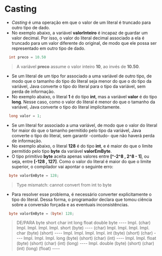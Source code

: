 
# Casting

* _Casting_ é uma operação em que o valor de um literal é truncado para outro tipo de dado.
* No exemplo abaixo, a variável **valorInteiro** é incapaz de guardar um valor decimal. Por isso, o valor do literal decimal associado a ela é truncado para um valor diferente do original, de modo que ele possa ser representado em outro tipo de dado.

```java
  int preco = 10.50
```

> A variável **preco** assume o valor inteiro **10**, ao invés de **10.50**.

* Se um literal de um tipo for associado a uma variável de outro tipo, de modo que o tamanho do tipo do literal seja menor do que o do tipo da variável, Java converte o tipo do literal para o tipo da variável, sem perda de informação.
* No exemplo abaixo, o literal **1** é do tipo **int**, mas a variável **valor** é do tipo **long**. Nesse caso, como o valor do literal é menor do que o tamanho da variável, Java converte o tipo do literal implicitamente.

```java
  long valor = 1;
```

* Se um literal for associado a uma variável, de modo que o valor do literal for maior do que o tamanho permitido pelo tipo da variável, Java converte o tipo do literal, sem garantir -contudo- que não haverá perda de informação.
* No exemplo abaixo, o literal **128** é do tipo **int**, e é maior do que o limite permitido pelo tipo **byte** da variável **valorEmByte**.
* O tipo primitivo **byte** aceita apenas valores entre **[^-2^8 , 2^8 - 1]**, ou seja, entre **[-128 , 127]**. Como o valor do literal é maior do que o limite superior, o compilador vai apontar o seguinte erro:

```java
  byte valorEmByte = 128;
```

> Type mismatch: cannot convert from int to byte

* Para resolver esse problema, é necessário converter explicitamente o tipo do literal. Dessa forma, o programador declara que tomou ciência sobre a conversão forçada e as eventuais inconsistências.

```java
  byte valorEmByte = (byte) 128;
``` 

> DE/PARA	byte	short	char	int	long	float	double
> byte	----	Impl.	(char)	Impl.	Impl.	Impl.	Impl.
			short	(byte)	----	(char)	Impl.	Impl.	Impl.	Impl.
			char	(byte)	(short)	----	Impl.	Impl.	Impl.	Impl.
			int	(byte)	(short)	(char)	----	Impl.	Impl.	Impl.
			long	(byte)	(short)	(char)	(int)	----	Impl.	Impl.
			float	(byte)	(short)	(char)	(int)	(long)	----	Impl.
			double	(byte)	(short)	(char)	(int)	(long)	(float)	----
